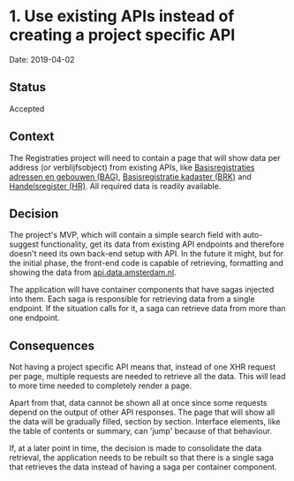 # 1. Use existing APIs instead of creating a project specific API

Date: 2019-04-02

## Status

Accepted

## Context

The Registraties project will need to contain a page that will show data per address (or verblijfsobject) from existing APIs, like [Basisregistraties adressen en gebouwen (BAG)](https://api.data.amsterdam.nl/bag/), [Basisregistratie kadaster (BRK)](https://api.data.amsterdam.nl/brk/) and [Handelsregister (HR)](https://api.data.amsterdam.nl/handelsregister). All required data is readily available.

## Decision

The project's MVP, which will contain a simple search field with auto-suggest functionality, get its data from existing API endpoints and therefore doesn't need its own back-end setup with API. In the future it might, but for the initial phase, the front-end code is capable of retrieving, formatting and showing the data from [api.data.amsterdam.nl](https://api.data.amsterdam.nl).

The application will have container components that have sagas injected into them. Each saga is responsible for retrieving data from a single endpoint. If the situation calls for it, a saga can retrieve data from more than one endpoint.

## Consequences

Not having a project specific API means that, instead of one XHR request per page, multiple requests are needed to retrieve all the data. This will lead to more time needed to completely render a page.

Apart from that, data cannot be shown all at once since some requests depend on the output of other API responses. The page that will show all the data will be gradually filled, section by section. Interface elements, like the table of contents or summary, can 'jump' because of that behaviour.

If, at a later point in time, the decision is made to consolidate the data retrieval, the application needs to be rebuilt so that there is a single saga that retrieves the data instead of having a saga per container component.
